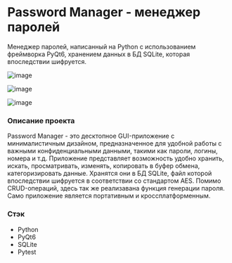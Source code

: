 # Password Manager - менеджер паролей
Менеджер паролей, написанный на Python с использованием фреймворка PyQt6, хранением данных в БД SQLite, которая впоследствии шифруется.

![image](https://github.com/Ronny884/Password_Manager/assets/135020899/33f8b83e-fa63-40b3-a5cb-eb83254fd7bd)

![image](https://github.com/Ronny884/Password_Manager/assets/135020899/834fcf9d-d1ac-41da-a489-33969e4ed30d)

![image](https://github.com/Ronny884/Password_Manager/assets/135020899/c05f5381-8bce-4dd2-92ad-eb6e8dc5c45b)



<h3>Описание проекта</h3>

Password Manager - это десктопное GUI-приложение с минималистичным дизайном, предназначенное для удобной работы с важными конфиденциальными данными, такими как пароли,
логины, номера и т.д. Приложение представляет возможность удобно хранить, искать, просматривать, изменять, копировать в буфер обмена, категоризировать данные. Хранятся они 
в БД SQLite, файл которой впоследствии шифруется в соответствии со стандартом AES. Помимо CRUD-операций, здесь так же реализавана функция генерации пароля. 
Само приложение является портативным и кроссплатформенным.

<h3>Стэк</h3>

- Python
- PyQt6
- SQLite
- Pytest
